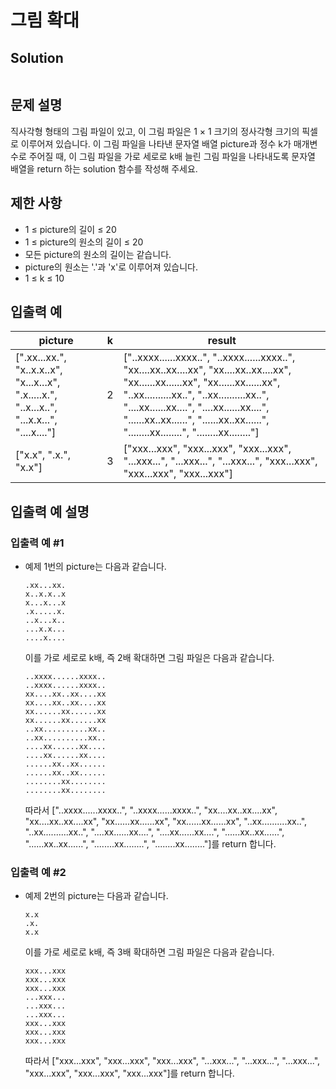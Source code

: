 #  그림 확대

## Solution
```swift

```

## 문제 설명
직사각형 형태의 그림 파일이 있고, 이 그림 파일은 1 × 1 크기의 정사각형 크기의 픽셀로 이루어져 있습니다. 이 그림 파일을 나타낸 문자열 배열 picture과 정수 k가 매개변수로 주어질 때, 이 그림 파일을 가로 세로로 k배 늘린 그림 파일을 나타내도록 문자열 배열을 return 하는 solution 함수를 작성해 주세요.

## 제한 사항
- 1 ≤ picture의 길이 ≤ 20
- 1 ≤ picture의 원소의 길이 ≤ 20
- 모든 picture의 원소의 길이는 같습니다.
- picture의 원소는 '.'과 'x'로 이루어져 있습니다.
- 1 ≤ k ≤ 10

## 입출력 예
| picture                                                                                     | k | result                                                                                                                                                                                                                                                                                                               |
|---------------------------------------------------------------------------------------------|---|----------------------------------------------------------------------------------------------------------------------------------------------------------------------------------------------------------------------------------------------------------------------------------------------------------------------|
| [".xx...xx.", "x..x.x..x", "x...x...x", ".x.....x.", "..x...x..", "...x.x...", "....x...."] | 2 | ["..xxxx......xxxx..", "..xxxx......xxxx..", "xx....xx..xx....xx", "xx....xx..xx....xx", "xx......xx......xx", "xx......xx......xx", "..xx..........xx..", "..xx..........xx..", "....xx......xx....", "....xx......xx....", "......xx..xx......", "......xx..xx......", "........xx........", "........xx........"] |
| ["x.x", ".x.", "x.x"]                                                                       | 3 | ["xxx...xxx", "xxx...xxx", "xxx...xxx", "...xxx...", "...xxx...", "...xxx...", "xxx...xxx", "xxx...xxx", "xxx...xxx"]                                                                                                                                                                                                |

## 입출력 예 설명

### 입출력 예 #1
- 예제 1번의 picture는 다음과 같습니다.

    ```
    .xx...xx.
    x..x.x..x
    x...x...x
    .x.....x.
    ..x...x..
    ...x.x...
    ....x....
    ```
    이를 가로 세로로 k배, 즉 2배 확대하면 그림 파일은 다음과 같습니다.
    ```
    ..xxxx......xxxx..
    ..xxxx......xxxx..
    xx....xx..xx....xx
    xx....xx..xx....xx
    xx......xx......xx
    xx......xx......xx
    ..xx..........xx..
    ..xx..........xx..
    ....xx......xx....
    ....xx......xx....
    ......xx..xx......
    ......xx..xx......
    ........xx........
    ........xx........
    ```
    따라서 ["..xxxx......xxxx..", "..xxxx......xxxx..", "xx....xx..xx....xx", "xx....xx..xx....xx", "xx......xx......xx", "xx......xx......xx", "..xx..........xx..", "..xx..........xx..", "....xx......xx....", "....xx......xx....", "......xx..xx......", "......xx..xx......", "........xx........", "........xx........"]를 return 합니다.

### 입출력 예 #2
- 예제 2번의 picture는 다음과 같습니다.
    ```
    x.x
    .x.
    x.x
    ```
    이를 가로 세로로 k배, 즉 3배 확대하면 그림 파일은 다음과 같습니다.
    ```
    xxx...xxx
    xxx...xxx
    xxx...xxx
    ...xxx...
    ...xxx...
    ...xxx...
    xxx...xxx
    xxx...xxx
    xxx...xxx
    ```
    따라서 ["xxx...xxx", "xxx...xxx", "xxx...xxx", "...xxx...", "...xxx...", "...xxx...", "xxx...xxx", "xxx...xxx", "xxx...xxx"]를 return 합니다.
